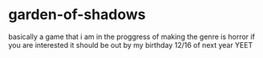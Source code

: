 # garden-of-shadows
basically a game that i am in the proggress of making the genre is horror if you are interested it should be out by my birthday 12/16 of next year
YEET

